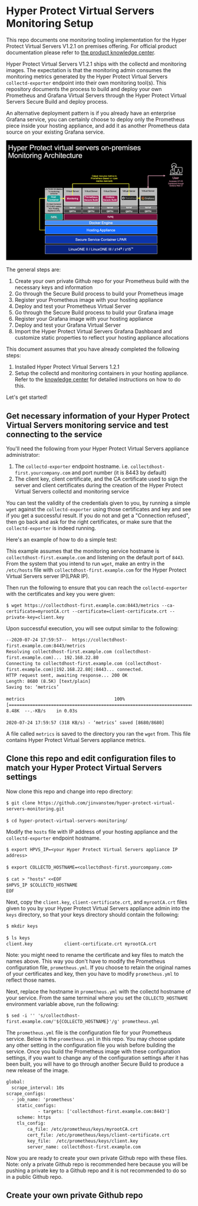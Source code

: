 # Hyper Protect Virtual Servers Monitoring Setup

This repo documents one monitoring tooling implementation for the Hyper Protect Virtual Servers V1.2.1 on premises offering. For official product documentation please refer to [the product knowledge center](https://www.ibm.com/support/knowledgecenter/SSHPMH_1.2.x/topics/hpvs121.html).

Hyper Protect Virtual Servers V1.2.1 ships with the collectd and monitoring images. The expectation is that the monitoring admin consumes the monitoring metrics generated by the Hyper Protect Virtual Servers `collectd-exporter` endpoint into their own monitoring tool(s). This repository documents the process to build and deploy your own Prometheus and Grafana Virtual Servers through the Hyper Protect Virtual Servers Secure Build and deploy process.

An alternative deployment pattern is if you already have an enterprise Grafana service, you can certainly choose to deploy only the Prometheus piece inside your hosting appliance, and add it as another Prometheus data source on your existing Grafana service.


![architecturediagram](images/hpvsmonitoring.png)

The general steps are:
1. Create your own private Github repo for your Prometheus build with the necessary keys and information
2. Go through the Secure Build process to build your Prometheus image
3. Register your Prometheus image with your hosting appliance
4. Deploy and test your Prometheus Virtual Server
5. Go through the Secure Build process to build your Grafana image
6. Register your Grafana image with your hosting appliance
7. Deploy and test your Grafana Virtual Server
8. Import the Hyper Protect Virtual Servers Grafana Dashboard and customize static properties to reflect your hosting appliance allocations

This document assumes that you have already completed the following steps:
1. Installed Hyper Protect Virtual Servers 1.2.1
2. Setup the collectd and monitoring containers in your hosting appliance. Refer to the [knowledge center](https://www.ibm.com/support/knowledgecenter/SSHPMH_1.2.x/topics/create_mc.html) for detailed instructions on how to do this.

Let's get started!

## Get necessary information of your Hyper Protect Virtual Servers monitoring service and test connecting to the service

You'll need the following from your Hyper Protect Virtual Servers appliance administrator:

1. The `collectd-exporter` endpoint hostname. i.e. `collectdhost-first.yourcompany.com` and port number (it is 8443 by default)
2. The client key, client certificate, and the CA certificate used to sign the server and client certificates during the creation of the Hyper Protect Virtual Servers collectd and monitoring service

You can test the validity of the credentials given to you, by running a simple `wget` against the `collectd-exporter` using those certificates and key and see if you get a successful result. If you do not and get a "Connection refused", then go back and ask for the right certificates, or make sure that the `collectd-exporter` is indeed running.

Here's an example of how to do a simple test:

This example assumes that the monitoring service hostname is `collectdhost-first.example.com` and listening on the default port of `8443`. From the system that you intend to run `wget`, make an entry in the `/etc/hosts` file with `collectdhost-first.example.com` for the Hyper Protect Virtual Servers server IP(LPAR IP).

Then run the following to ensure that you can reach the `collectd-exporter` with the certificates and key you were given:

```
$ wget https://collectdhost-first.example.com:8443/metrics --ca-certificate=myrootCA.crt --certificate=client-certificate.crt --private-key=client.key
```

Upon successful execution, you will see output similar to the following:

```
--2020-07-24 17:59:57--  https://collectdhost-first.example.com:8443/metrics
Resolving collectdhost-first.example.com (collectdhost-first.example.com)... 192.168.22.80
Connecting to collectdhost-first.example.com (collectdhost-first.example.com)|192.168.22.80|:8443... connected.
HTTP request sent, awaiting response... 200 OK
Length: 8680 (8.5K) [text/plain]
Saving to: ‘metrics’

metrics                                  100%[================================================================================>]   8.48K  --.-KB/s    in 0.03s

2020-07-24 17:59:57 (318 KB/s) - ‘metrics’ saved [8680/8680]
```

A file called `metrics` is saved to the directory you ran the `wget` from. This file contains Hyper Protect Virtual Servers appliance metrics.

## Clone this repo and edit configuration files to match your Hyper Protect Virtual Servers settings

Now clone this repo and change into repo directory:

```
$ git clone https://github.com/jinvanstee/hyper-protect-virtual-servers-monitoring.git

$ cd hyper-protect-virtual-servers-monitoring/
```

Modify the `hosts` file with IP address of your hosting appliance and the `collectd-exporter` endpoint hostname.

```
$ export HPVS_IP=<your Hyper Protect Virtual Servers appliance IP address>

$ export COLLECTD_HOSTNAME=<collectdhost-first.yourcompany.com>

$ cat > "hosts" <<EOF
$HPVS_IP $COLLECTD_HOSTNAME
EOF
```

Next, copy the `client.key`, `client-certificate.crt`, and `myrootCA.crt` files given to you by your Hyper Protect Virtual Servers appliance admin into the `keys` directory, so that your keys directory should contain the following:

```
$ mkdir keys

$ ls keys
client.key            client-certificate.crt myrootCA.crt
```

Note: you might need to rename the certificate and key files to match the names above. This way you don't have to modify the Prometheus configuration file, `prometheus.yml`. If you choose to retain the original names of your certificates and key, then you have to modify `prometheus.yml` to reflect those names.

Next, replace the hostname in `prometheus.yml` with the collectd hostname of your service. From the same terminal where you set the `COLLECTD_HOSTNAME` environment variable above, run the following:

```
$ sed -i '' 's/collectdhost-first.example.com/'${COLLECTD_HOSTNAME}'/g' prometheus.yml
```

The `prometheus.yml` file is the configuration file for your Prometheus service. Below is the `prometheus.yml` in this repo. You may choose update any other setting in the configuration file you wish before building the service. Once you build the Prometheus image with these configuration settings, if you want to change any of the configuration settings after it has been built, you will have to go through another Secure Build to produce a new release of the image.

```
global:
  scrape_interval: 10s
scrape_configs:
  - job_name: 'prometheus'
    static_configs:
            - targets: ['collectdhost-first.example.com:8443']
    scheme: https
    tls_config:
        ca_file: /etc/prometheus/keys/myrootCA.crt
        cert_file: /etc/prometheus/keys/client-certificate.crt
        key_file:  /etc/prometheus/keys/client.key
        server_name: collectdhost-first.example.com
```

Now you are ready to create your own private Github repo with these files. Note: only a private Github repo is recommended here because you will be pushing a private key to a Github repo and it is not recommended to do so in a public Github repo.

## Create your own private Github repo




